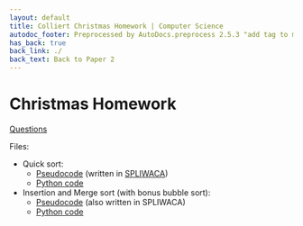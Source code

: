 ```yaml
---
layout: default
title: Colliert Christmas Homework | Computer Science
autodoc_footer: Preprocessed by AutoDocs.preprocess 2.5.3 "add tag to make &lt;base&gt; work" ⓒ Starwort, 2020
has_back: true
back_link: ./
back_text: Back to Paper 2
---
```


# Christmas Homework

[Questions](colliert_christmas_hw_questions_pandoc_out.html)

Files:

- Quick sort:
  - [Pseudocode](colliert_quick_sort.splw) (written in [SPLIWACA](https://www.github.com/Starwort/SPLIWACA/wiki))
  - [Python code](colliert_partition_exchange_sort.py)
- Insertion and Merge sort (with bonus bubble sort):
  - [Pseudocode](colliert_sorts.splw) (also written in SPLIWACA)
  - [Python code](colliert_sorts.py)
